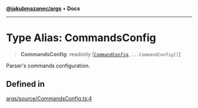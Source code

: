 [**@jakubmazanec/args**](../README.md) • **Docs**

---

# Type Alias: CommandsConfig

> **CommandsConfig**: readonly [[`CommandConfig`](CommandConfig.md), `...CommandConfig[]`]

Parser's commands configuration.

## Defined in

[args/source/CommandsConfig.ts:4](https://github.com/jakubmazanec/tools/blob/4ad59c6b8eb7868ab1902d25f4c1aae28b28a6e4/packages/args/source/CommandsConfig.ts#L4)
